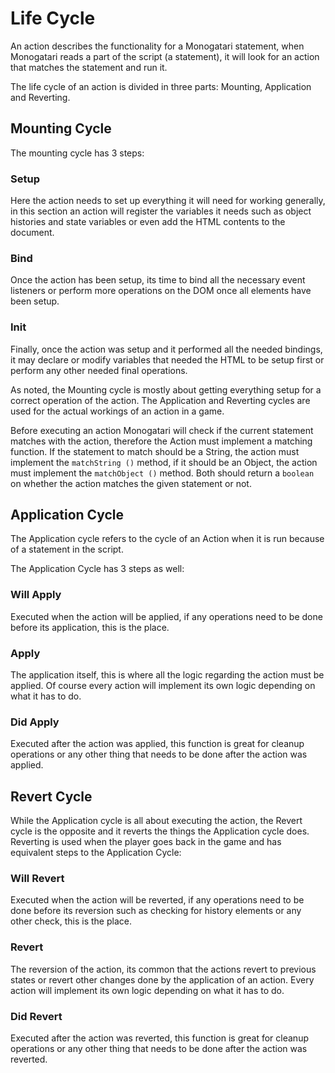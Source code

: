 # Life Cycle

An action describes the functionality for a Monogatari statement, when Monogatari reads a part of the script \(a statement\), it will look for an action that matches the statement and run it.

The life cycle of an action is divided in three parts: Mounting, Application and Reverting.

## Mounting Cycle

The mounting cycle has 3 steps:

### Setup

Here the action needs to set up everything it will need for working generally, in this section an action will register the variables it needs such as object histories and state variables or even add the HTML contents to the document.

### Bind

Once the action has been setup, its time to bind all the necessary event listeners or perform more operations on the DOM once all elements have been setup.

### Init

Finally, once the action was setup and it performed all the needed bindings, it may declare or modify variables that needed the HTML to be setup first or perform any other needed final operations.

As noted, the Mounting cycle is mostly about getting everything setup for a correct operation of the action. The Application and Reverting cycles are used for the actual workings of an action in a game.

Before executing an action Monogatari will check if the current statement matches with the action, therefore the Action must implement a matching function. If the statement to match should be a String, the action must implement the `matchString ()` method, if it should be an Object, the action must implement the `matchObject ()` method. Both should return a `boolean` on whether the action matches the given statement or not.

## Application Cycle

The Application cycle refers to the cycle of an Action when it is run because of a statement in the script.

The Application Cycle has 3 steps as well:

### Will Apply

Executed when the action will be applied, if any operations need to be done before its application, this is the place.

### Apply

The application itself, this is where all the logic regarding the action must be applied. Of course every action will implement its own logic depending on what it has to do.

### Did Apply

Executed after the action was applied, this function is great for cleanup operations or any other thing that needs to be done after the action was applied.

## Revert Cycle

While the Application cycle is all about executing the action, the Revert cycle is the opposite and it reverts the things the Application cycle does. Reverting is used when the player goes back in the game and has equivalent steps to the Application Cycle:

### Will Revert

Executed when the action will be reverted, if any operations need to be done before its reversion such as checking for history elements or any other check, this is the place.

### Revert

The reversion of the action, its common that the actions revert to previous states or revert other changes done by the application of an action. Every action will implement its own logic depending on what it has to do.

### Did Revert

Executed after the action was reverted, this function is great for cleanup operations or any other thing that needs to be done after the action was reverted.

